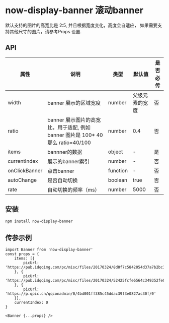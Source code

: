 # now-display-banner 滚动banner

默认支持的图片的高宽比是 2:5,  并且根据宽度变化，高度会自适应，
如果需要支持其他尺寸的图片，请参考Props 设置.

## API

| 属性          | 说明             | 类型     | 默认值 | 是否必传 |
| --------------| -----------------| -------- | ------ | -------- |
| width         | banner 展示的区域宽度 | number | 父级元素的宽度 |  否 |
| ratio         | banner 展示图片的高宽比，用于适配, 例如banner 图片是 100* 40 那么 ratio=40/100 | number | 0.4 | 否 |
| items         | bannner的数据    | object   | -      | 是       |
| currentIndex  | 展示的banner索引 | number   | -      | 否        |
| onClickBanner | 点击banner       | function | -      | 否       |
| autoChange    | 是否自动切换      | boolean  | true   | 否       |
| rate          | 自动切换的频率（ms）| number  | 5000   | 否       |

## 安装
```
npm install now-display-banner
```

## 传参示例

``` 
import Banner from 'now-display-banner'
const props = {
    items: [{
        picUrl: 'https://pub.idqqimg.com/pc/misc/files/20170324/8d0f7c5842054d37a7b2bc12660986b0.png',
    }, {
        picUrl: 'https://pub.idqqimg.com/pc/misc/files/20170324/52425fcfe6564c349352fe0a66fdbb84.png'
    }, {
        picUrl: 'https://p.qpic.cn/qqconadmin/0/4bd001ff385c45ddac39f3e0827ac30f/0'
    }],
    currentIndex: 0
}

<Banner {...props} />
```

